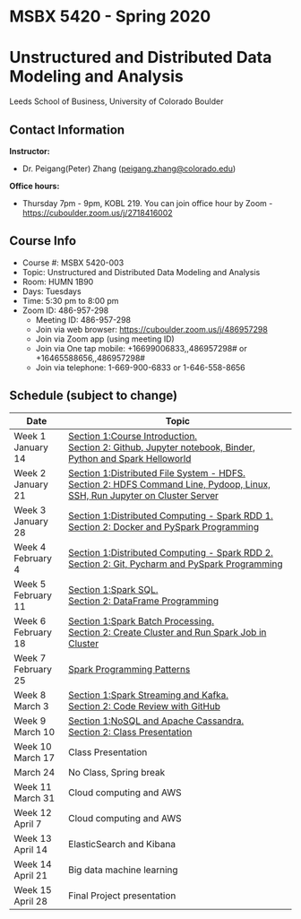 # MSBX 5420 - Spring 2020
# Unstructured and Distributed Data Modeling and Analysis

Leeds School of Business, University of Colorado Boulder


## Contact Information

**Instructor:**  
- Dr. Peigang(Peter) Zhang (peigang.zhang@colorado.edu)

**Office hours:**  
- Thursday 7pm - 9pm, KOBL 219. You can join office hour by Zoom - https://cuboulder.zoom.us/j/2718416002


## Course Info
- Course #: MSBX 5420-003
- Topic: Unstructured and Distributed Data Modeling and Analysis
- Room: HUMN 1B90
- Days: Tuesdays
- Time: 5:30 pm to 8:00 pm
- Zoom ID: 486-957-298
    - Meeting ID: 486-957-298
    - Join via web browser: https://cuboulder.zoom.us/j/486957298
    - Join via Zoom app (using meeting ID)
    - Join via One tap mobile: +16699006833,,486957298# or +16465588656,,486957298#
    - Join via telephone: 1-669-900-6833 or 1-646-558-8656


## Schedule (subject to change)
|Date          |Topic |
|--------------|------|
|Week 1<br>January 14    |[Section 1:Course Introduction.<br>Section 2: Github, Jupyter notebook, Binder, Python and Spark Helloworld](https://docs.google.com/presentation/d/1YgUwytydpm0fcVUumcvqyZqx2rn--19eWOfEYS0SXsM/edit?usp=sharing)|
|Week 2<br>January 21    |[Section 1:Distributed File System - HDFS.<br>Section 2: HDFS Command Line, Pydoop, Linux, SSH, Run Jupyter on Cluster Server](https://docs.google.com/presentation/d/1CnB19q-2kw5-4yMbd-EFhJeQ16TKxvkSxfq3HPlE1gM/edit?usp=sharing)|
|Week 3<br>January 28    |[Section 1:Distributed Computing - Spark RDD 1.<br>Section 2: Docker and PySpark Programming](https://docs.google.com/presentation/d/1cMuYXSR1_0F_PPBUbFFLuoVlYRY5NirXy0a1zwCAIDQ/edit?usp=sharing)|
|Week 4<br>February 4    |[Section 1:Distributed Computing - Spark RDD 2.<br>Section 2: Git, Pycharm and PySpark Programming](https://docs.google.com/presentation/d/1oCRjm_q7rfQL_FBmxUJWhKQd4nmzTyfUtDAyh-fyOoE/edit?usp=sharing)|
|Week 5<br>February 11   |[Section 1:Spark SQL.<br>Section 2: DataFrame Programming](https://docs.google.com/presentation/d/1MJ8pa66y1v9LyTlGVm_A1eKZVAKOjj63v2Uv0sfGhAA/edit?usp=sharing)|
|Week 6<br>February 18   |[Section 1:Spark Batch Processing.<br>Section 2: Create Cluster and Run Spark Job in Cluster](https://docs.google.com/presentation/d/1wbbyZnojkhnyVtdtub75V2hZuslRbcqyLXHy6ILZE_4/edit?usp=sharing)|
|Week 7<br>February 25   |[Spark Programming Patterns](https://docs.google.com/presentation/d/1OsF5JaNi_3vLDx-KLRs2_CME4ghAtzHS0NBZV3ygSt0/edit?usp=sharing)|
|Week 8<br>March 3       |[Section 1:Spark Streaming and Kafka.<br>Section 2: Code Review with GitHub](https://docs.google.com/presentation/d/1vcVUIWUeK2EZ2cpsJvr6xIKj-fyGduMsufi7YrT8v_0/edit?usp=sharing)|
|Week 9<br>March 10      |[Section 1:NoSQL and Apache Cassandra.<br>Section 2: Class Presentation](https://docs.google.com/presentation/d/1GIE2qZes-Jahg3fqBClOtWMgukwfN5VCPa-ndo2dsqQ/edit?usp=sharing)|
|Week 10<br>March 17     |Class Presentation|
|March 24                |No Class, Spring break|
|Week 11<br>March 31       |Cloud computing and AWS|
|Week 12<br>April 7       |Cloud computing and AWS|
|Week 13<br>April 14      |ElasticSearch and Kibana|
|Week 14<br>April 21      |Big data machine learning|
|Week 15<br>April 28      |Final Project presentation|